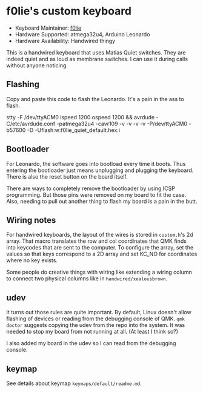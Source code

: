 # f0lie's custom keyboard

* Keyboard Maintainer: [f0lie](https://github.com/f0lie)
* Hardware Supported: atmega32u4, Arduino Leonardo
* Hardware Availability: Handwired thingy

This is a handwired keyboard that uses Matias Quiet switches. They are indeed quiet and as loud as membrane switches. I can use it during calls without anyone noticing.

## Flashing

Copy and paste this code to flash the Leonardo. It's a pain in the ass to flash.

stty -F /dev/ttyACM0 ispeed 1200 ospeed 1200 && avrdude -C/etc/avrdude.conf -patmega32u4 -cavr109 -v -v -v -v -P/dev/ttyACM0 -b57600 -D -Uflash:w:f0lie_quiet_default.hex:i

## Bootloader

For Leonardo, the software goes into bootload every time it boots. Thus entering the bootloader just means unplugging and plugging the keyboard. There is also the reset button on the board itself.

There are ways to completely remove the bootloader by using ICSP programming. But those pins were removed on my board to fit the case. Also, needing to pull out another thing to flash my board is a pain in the butt.

## Wiring notes
For handwired keyboards, the layout of the wires is stored in `custom.h`'s 2d array. That macro translates the row and col coordinates that QMK finds into keycodes that are sent to the computer. To configure the array, set the values so that keys correspond to a 2D array and set KC_NO for coordinates where no key exists.

Some people do creative things with wiring like extending a wiring column to connect two physical columns like in `handwired/xealousbrown`.

## udev
It turns out those rules are quite important. By default, Linux doesn't allow flashing of devices or reading from the debugging console of QMK. `qmk doctor` suggests copying the udev from the repo into the system. It was needed to stop my board from not running at all. (At least I think so?)

I also added my board in the udev so I can read from the debugging console. 

## keymap

See details about keymap `keymaps/default/readme.md`.
